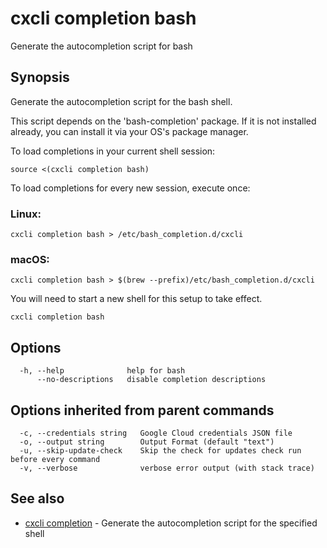 # cxcli completion bash

Generate the autocompletion script for bash

## Synopsis

Generate the autocompletion script for the bash shell.

This script depends on the 'bash-completion' package.
If it is not installed already, you can install it via your OS's package manager.

To load completions in your current shell session:

	source <(cxcli completion bash)

To load completions for every new session, execute once:

### Linux:

	cxcli completion bash > /etc/bash_completion.d/cxcli

### macOS:

	cxcli completion bash > $(brew --prefix)/etc/bash_completion.d/cxcli

You will need to start a new shell for this setup to take effect.


```
cxcli completion bash
```

## Options

```
  -h, --help              help for bash
      --no-descriptions   disable completion descriptions
```

## Options inherited from parent commands

```
  -c, --credentials string   Google Cloud credentials JSON file
  -o, --output string        Output Format (default "text")
  -u, --skip-update-check    Skip the check for updates check run before every command
  -v, --verbose              verbose error output (with stack trace)
```

## See also

* [cxcli completion](/cmd/cxcli_completion/)	 - Generate the autocompletion script for the specified shell

